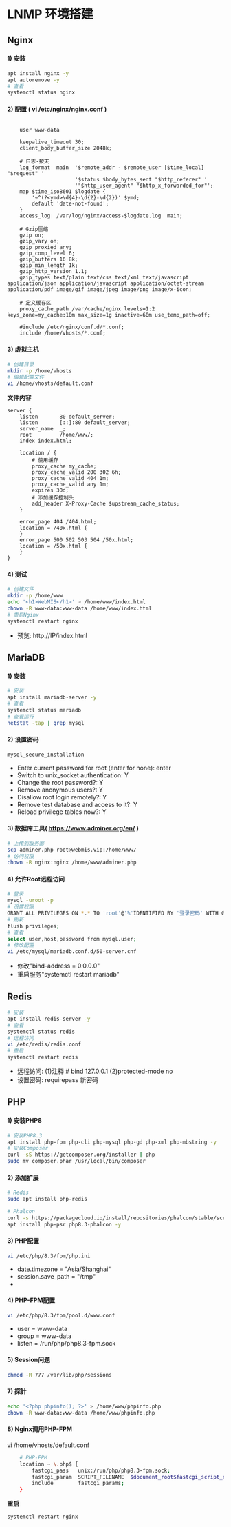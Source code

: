 # LNMP 环境搭建

## Nginx
#### 1) 安装
```bash
apt install nginx -y
apt autoremove -y
# 查看
systemctl status nginx
```
#### 2) 配置 ( vi /etc/nginx/nginx.conf )
```nginx

    user www-data

    keepalive_timeout 30;
    client_body_buffer_size 2048k;

    # 日志-按天
    log_format  main  '$remote_addr - $remote_user [$time_local] "$request" '
                      '$status $body_bytes_sent "$http_referer" '
                      '"$http_user_agent" "$http_x_forwarded_for"';
    map $time_iso8601 $logdate {
        '~^(?<ymd>\d{4}-\d{2}-\d{2})' $ymd;
        default 'date-not-found';
    }
    access_log  /var/log/nginx/access-$logdate.log  main;

    # Gzip压缩
    gzip on;
    gzip_vary on;
    gzip_proxied any;
    gzip_comp_level 6;
    gzip_buffers 16 8k;
    gzip_min_length 1k;
    gzip_http_version 1.1;
    gzip_types text/plain text/css text/xml text/javascript application/json application/javascript application/octet-stream application/pdf image/gif image/jpeg image/png image/x-icon;

    # 定义缓存区
    proxy_cache_path /var/cache/nginx levels=1:2 keys_zone=my_cache:10m max_size=1g inactive=60m use_temp_path=off;

    #include /etc/nginx/conf.d/*.conf;
    include /home/vhosts/*.conf;
```

#### 3) 虚拟主机
```bash
# 创建目录
mkdir -p /home/vhosts
# 编辑配置文件
vi /home/vhosts/default.conf
```
**文件内容**
```nginx
server {
    listen       80 default_server;
    listen       [::]:80 default_server;
    server_name  _;
    root         /home/www/;
    index index.html;

    location / {
        # 使用缓存
        proxy_cache my_cache;
        proxy_cache_valid 200 302 6h;
        proxy_cache_valid 404 1m;
        proxy_cache_valid any 1m;
        expires 30d;
        # 添加缓存控制头
        add_header X-Proxy-Cache $upstream_cache_status;
    }

    error_page 404 /404.html;
    location = /40x.html {
    }
    error_page 500 502 503 504 /50x.html;
    location = /50x.html {
    }
}
```

#### 4) 测试
```bash
# 创建文件
mkdir -p /home/www
echo '<h1>WebMIS</h1>' > /home/www/index.html
chown -R www-data:www-data /home/www/index.html
# 重启Nginx
systemctl restart nginx
```
- 预览: http://IP/index.html


## MariaDB
#### 1) 安装
```bash
# 安装
apt install mariadb-server -y
# 查看
systemctl status mariadb
# 查看运行
netstat -tap | grep mysql
```
#### 2) 设置密码
```bash
mysql_secure_installation
```
- Enter current password for root (enter for none): enter
- Switch to unix_socket authentication: Y
- Change the root password?: Y
- Remove anonymous users?: Y
- Disallow root login remotely?: Y
- Remove test database and access to it?: Y
- Reload privilege tables now?: Y

#### 3) 数据库工具( https://www.adminer.org/en/ )
```bash
# 上传到服务器
scp adminer.php root@webmis.vip:/home/www/
# 访问权限
chown -R nginx:nginx /home/www/adminer.php
```

#### 4) 允许Root远程访问
```bash
# 登录
mysql -uroot -p
# 设置权限
GRANT ALL PRIVILEGES ON *.* TO 'root'@'%'IDENTIFIED BY '登录密码' WITH GRANT OPTION;
# 刷新
flush privileges;
# 查看
select user,host,password from mysql.user;
# 修改配置
vi /etc/mysql/mariadb.conf.d/50-server.cnf
```
- 修改"bind-address = 0.0.0.0"
- 重启服务"systemctl restart mariadb"


## Redis
```bash
# 安装
apt install redis-server -y
# 查看
systemctl status redis
# 远程访问
vi /etc/redis/redis.conf
# 重启
systemctl restart redis
```
- 远程访问: (1)注释 # bind 127.0.0.1  (2)protected-mode no
- 设置密码: requirepass 新密码


## PHP
#### 1) 安装PHP8
```bash
# 安装PHP8.3
apt install php-fpm php-cli php-mysql php-gd php-xml php-mbstring -y
# 安装Composer
curl -sS https://getcomposer.org/installer | php
sudo mv composer.phar /usr/local/bin/composer
```
#### 2) 添加扩展
```bash
# Redis
sudo apt install php-redis

# Phalcon
curl -s https://packagecloud.io/install/repositories/phalcon/stable/script.deb.sh | sudo bash
apt install php-psr php8.3-phalcon -y
```

#### 3) PHP配置
```bash
vi /etc/php/8.3/fpm/php.ini
```
- date.timezone = "Asia/Shanghai"
- session.save_path = "/tmp"
- 

#### 4) PHP-FPM配置
```bash
vi /etc/php/8.3/fpm/pool.d/www.conf
```
- user = www-data
- group = www-data
- listen = /run/php/php8.3-fpm.sock

#### 5) Session问题
```bash
chmod -R 777 /var/lib/php/sessions
```

#### 7) 探针
```bash
echo '<?php phpinfo(); ?>' > /home/www/phpinfo.php
chown -R www-data:www-data /home/www/phpinfo.php
```

#### 8) Nginx调用PHP-FPM
vi /home/vhosts/default.conf
```bash
    # PHP-FPM
    location ~ \.php$ {
        fastcgi_pass   unix:/run/php/php8.3-fpm.sock;
        fastcgi_param  SCRIPT_FILENAME  $document_root$fastcgi_script_name;
        include        fastcgi_params;
    }
```
**重启**
```bash
systemctl restart nginx
```